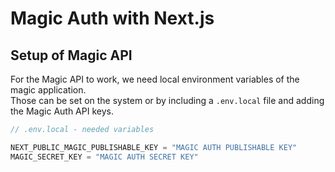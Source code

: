 # Magic Auth with Next.js

## Setup of Magic API

For the Magic API to work, we need local environment variables of the magic application.<br>
Those can be set on the system or by including a `.env.local` file and adding the Magic Auth API keys.

```javascript
// .env.local - needed variables

NEXT_PUBLIC_MAGIC_PUBLISHABLE_KEY = "MAGIC AUTH PUBLISHABLE KEY"
MAGIC_SECRET_KEY = "MAGIC AUTH SECRET KEY"
```


